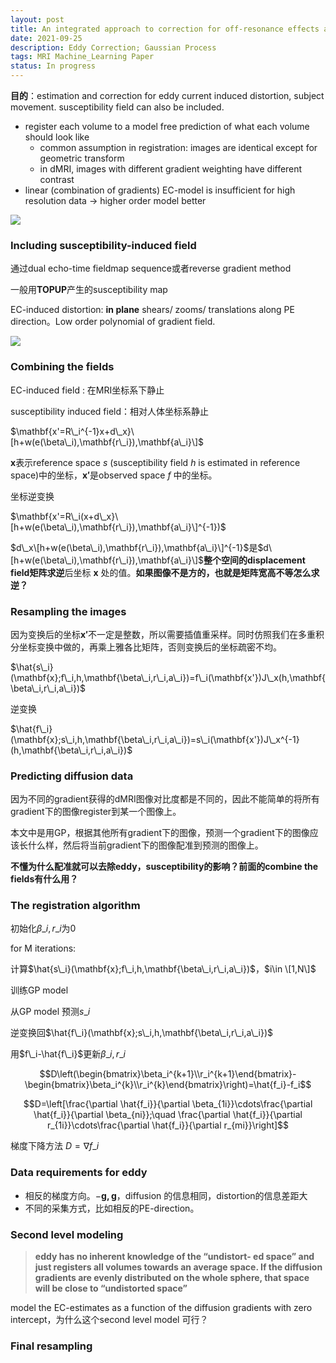 ```yaml
---
layout: post
title: An integrated approach to correction for off-resonance effects and subject movement in diffusion MR imaging
date: 2021-09-25
description: Eddy Correction; Gaussian Process
tags: MRI Machine_Learning Paper
status: In progress
---
```


**目的**：estimation and correction for eddy current induced distortion, subject movement. susceptibility field can also be included.

- register each volume to a model free prediction of what each volume should look like
    - common assumption in registration: images are identical except for geometric transform
    - in dMRI, images with different gradient weighting have different contrast
- linear (combination of gradients) EC-model is insufficient for high resolution data → higher order model better

<div class="row mt-3"><div class="col-sm mt-3 mt-md-0"><img class="img-fluid rounded z-depth-1" src="{{ site.baseurl }}/assets/img/An%20integrated%20approach%20to%20correction%20for%20off-reson%20179c527bb02e4b0ba3ef428a3778f75d/Untitled.png" data-zoomable></div></div>

### Including susceptibility-induced field

通过dual echo-time fieldmap sequence或者reverse gradient method

一般用**TOPUP**产生的susceptibility map

EC-induced distortion: **in plane** shears/ zooms/ translations along PE direction。Low order polynomial of gradient field.

<div class="row mt-3"><div class="col-sm mt-3 mt-md-0"><img class="img-fluid rounded z-depth-1" src="{{ site.baseurl }}/assets/img/An%20integrated%20approach%20to%20correction%20for%20off-reson%20179c527bb02e4b0ba3ef428a3778f75d/Untitled%201.png" data-zoomable></div></div>

### Combining the fields

EC-induced field : 在MRI坐标系下静止

susceptibility induced field：相对人体坐标系静止

$\mathbf{x'=R\_i^{-1}x+d\_x}\[h+w(e(\beta\_i),\mathbf{r\_i}),\mathbf{a\_i}\]$

$\mathbf{x}$表示reference space $s$ (susceptibility field $h$ is estimated in reference space)中的坐标，$\mathbf{x'}$是observed space $f$ 中的坐标。

坐标逆变换

$\mathbf{x'=R\_i(x+d\_x}\[h+w(e(\beta\_i),\mathbf{r\_i}),\mathbf{a\_i}\]^{-1})$

$d\_x\[h+w(e(\beta\_i),\mathbf{r\_i}),\mathbf{a\_i}\]^{-1}$是$d\[h+w(e(\beta\_i),\mathbf{r\_i}),\mathbf{a\_i}\]$**整个空间的displacement field矩阵求逆**后坐标 $\mathbf{x}$ 处的值。**如果图像不是方的，也就是矩阵宽高不等怎么求逆？**

### Resampling the images

因为变换后的坐标$\mathbf{x'}$不一定是整数，所以需要插值重采样。同时仿照我们在多重积分坐标变换中做的，再乘上雅各比矩阵，否则变换后的坐标疏密不均。

$\hat{s\_i}(\mathbf{x};f\_i,h,\mathbf{\beta\_i,r\_i,a\_i})=f\_i(\mathbf{x'})J\_x(h,\mathbf{\beta\_i,r\_i,a\_i})$

逆变换

$\hat{f\_i}(\mathbf{x};s\_i,h,\mathbf{\beta\_i,r\_i,a\_i})=s\_i(\mathbf{x'})J\_x^{-1}(h,\mathbf{\beta\_i,r\_i,a\_i})$

### Predicting diffusion data

因为不同的gradient获得的dMRI图像对比度都是不同的，因此不能简单的将所有gradient下的图像register到某一个图像上。

本文中是用GP，根据其他所有gradient下的图像，预测一个gradient下的图像应该长什么样，然后将当前gradient下的图像配准到预测的图像上。

**不懂为什么配准就可以去除eddy，susceptibility的影响？前面的combine the fields有什么用？**

### The registration algorithm

初始化$\beta\_i,r\_i$为0

for M iterations:

计算$\hat{s\_i}(\mathbf{x};f\_i,h,\mathbf{\beta\_i,r\_i,a\_i})$，$i\in \[1,N\]$

训练GP model

从GP model 预测$s\_i$

逆变换回$\hat{f\_i}(\mathbf{x};s\_i,h,\mathbf{\beta\_i,r\_i,a\_i})$

用$f\_i-\hat{f\_i}$更新$\beta\_i,r\_i$

$$D\left(\begin{bmatrix}\beta_i^{k+1}\\r_i^{k+1}\end{bmatrix}-\begin{bmatrix}\beta_i^{k}\\r_i^{k}\end{bmatrix}\right)=\hat{f_i}-f_i$$

$$D=\left[\frac{\partial \hat{f_i}}{\partial \beta_{1i}}\cdots\frac{\partial \hat{f_i}}{\partial \beta_{ni}};\quad \frac{\partial \hat{f_i}}{\partial r_{1i}}\cdots\frac{\partial \hat{f_i}}{\partial r_{mi}}\right]$$

梯度下降方法 $D=\nabla f\_i$

### Data requirements for eddy

- 相反的梯度方向。$-\mathbf{g,g}$，diffusion 的信息相同，distortion的信息差距大
- 不同的采集方式，比如相反的PE-direction。

### Second level modeling

> **eddy has no inherent knowledge of the “undistort- ed space” and just registers all volumes towards an average space. If the diffusion gradients are evenly distributed on the whole sphere, that space will be close to “undistorted space”**

model the EC-estimates as a function of the diffusion gradients with zero intercept，为什么这个second level model 可行？

### Final resampling